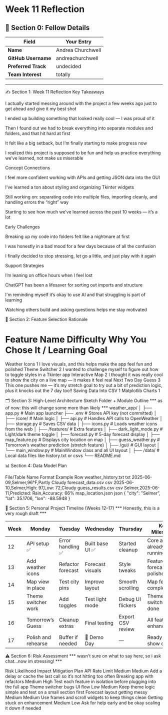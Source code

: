 # Week 11 Reflection

## 🔖 Section 0: Fellow Details

| Field               | Your Entry                       |
|---------------------|----------------------------------|
| **Name**            | Andrea Churchwell                |
| **GitHub Username** | andreachurchwell                 |
| **Preferred Track** | undecided                        |
| **Team Interest**   | totally                          |

---


✍️ Section 1: Week 11 Reflection
Key Takeaways

I actually started messing around with the project a few weeks ago just to get ahead and give it my best shot

I ended up building something that looked really cool — I was proud of it

Then I found out we had to break everything into separate modules and folders, and that hit hard at first

It felt like a big setback, but I’m finally starting to make progress now

I realized this project is supposed to be fun and help us practice everything we’ve learned, not make us miserable

Concept Connections

I feel more confident working with APIs and getting JSON data into the GUI

I’ve learned a ton about styling and organizing Tkinter widgets

Still working on: separating code into multiple files, importing cleanly, and handling errors the “right” way

Starting to see how much we’ve learned across the past 10 weeks — it’s a lot

Early Challenges

Breaking up my code into folders felt like a nightmare at first

I was honestly in a bad mood for a few days because of all the confusion

I finally decided to stop stressing, let go a little, and just play with it again


Support Strategies

I’m leaning on office hours when I feel lost

ChatGPT has been a lifesaver for sorting out imports and structure

I'm reminding myself it’s okay to use AI and that struggling is part of learning

Watching others build and asking questions helps me stay motivated





🧠 Section 2: Feature Selection Rationale
#	Feature Name	Difficulty	Why You Chose It / Learning Goal
Weather Icons	        1	    I love visuals, and this helps make the app feel fun and polished
Theme Switcher	        2	    I wanted to challenge myself to figure out how to toggle styles in a Tkinter app
Interactive Map	        2	    I thought it was really cool to show the city on a live map — it makes it feel real
Next Two Day Guess	    3	    This one pushes me — it’s my stretch goal to try out a bit of prediction logic, plus it knocks out the 7 day too!!
Saving Data Into CSV    1
Matplotlib Charts       1


🗂️ Section 3: High-Level Architecture Sketch
Folder + Module Outline
*** as of now: this will change some more than likely ***
weather_app/
│
├── app.py                  # Main app launcher
├── .env                    # Stores API key (not committed)
│
├── /core/                  # Main logic
│   ├── api.py              # Handles API calls to OpenWeather
│   ├── storage.py          # Saves CSV data
│   ├── icons.py            # Loads weather icons from the web
│
├── /features/              # Extra features
│   ├── dark_light_mode.py  # Light/dark theme toggle
│   ├── forecast.py         # 5-day forecast display
│   ├── map_feature.py      # Displays city location on map
│   ├── guess_weather.py    # Tomorrow’s weather prediction (stretch feature)
│
├── /gui/                   # GUI layout
│   └── main_window.py      # MainWindow class and all UI layout
│
├── /data/                  # Local data files like history.txt or csvs
└── README.md



📊 Section 4: Data Model Plan


File/Table Name	          Format	Example Row
weather_history.txt	      txt	2025-06-09,Selmer,96°F,Partly Cloudy
forecast_data.csv	      csv	2025-06-10,Selmer,High: 97,Low: 72,Cloudy
guess_results.csv	      csv	Selmer,2025-06-11,Predicted: Rain,Accuracy: 66%
map_location.json	      json	{ "city": "Selmer", "lat": 35.1706, "lon": -88.5948 }

📆 Section 5: Personal Project Timeline (Weeks 12–17)
*** Honestly, this is a very rough draft ***

| Week | Monday              | Tuesday           | Wednesday        | Thursday          | Key Milestone                 |
| ---- | ------------------- | ----------------- | ---------------- | ----------------- | ----------------------------- |
| 12   | API setup ✅         | Error handling ✅  | Built base UI ✅  | Started cleanup   | Core app already running ✅    |
| 13   | Add weather icons   | Refactor forecast | Forecast visuals | Style tweaks      | Feature 1 + forecast polished |
| 14   | Map view in place   | Test city pins    | Improve layout   | Smooth scrolling  | Map feature complete          |
| 15   | Theme switcher work | Add toggles       | Test light mode  | Debug UI flickers | Theme switcher done           |
| 16   | Tomorrow’s Guess    | Cleanup extras    | Final testing    | Export CSV review | All features + enhancement    |
| 17   | Polish and rehearse | Buffer if needed  | 🎉 Demo Day      | —                 | Ready to show off!            |



⚠️ Section 6: Risk Assessment
*** wasn't sure on what to say here, so i ask chat...now im stressing! ***

Risk	                     Likelihood	               Impact	           Mitigation Plan
API Rate Limit	              Medium	               Medium	     Add a delay or cache the last call so it’s not hitting too often
Breaking app with refactors	  Medium	               High	Test     each feature in isolation before plugging into the full app
Theme switcher bugs UI flow	   Low	                   Medium	     Keep theme logic simple and test on a small section first
Forecast layout getting messy	Medium	               Medium	     Use frames and scroll widgets to keep things clean
Getting stuck on enhancement	Medium	               Low	         Ask for help early and be okay scaling it down if needed